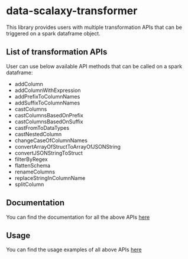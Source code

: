 # data-scalaxy-transformer

This library provides users with multiple transformation APIs that can be triggered on a spark dataframe object.

## List of transformation APIs

User can use below available API methods that can be called on a spark dataframe:

* addColumn
* addColumnWithExpression
* addPrefixToColumnNames
* addSuffixToColumnNames
* castColumns
* castColumnsBasedOnPrefix
* castColumnsBasedOnSuffix
* castFromToDataTypes
* castNestedColumn
* changeCaseOfColumnNames
* convertArrayOfStructToArrayOfJSONString
* convertJSONStringToStruct
* filterByRegex
* flattenSchema
* renameColumns
* replaceStringInColumnName
* splitColumn

## Documentation

You can find the documentation for all the above APIs
[here](src%2Fmain%2Fscala%2Fcom%2Fclairvoyant%2Fdata%2Fscalaxy%2Ftransformer%2FDataFrameTransformerImplicits.scala)

## Usage

You can find the usage examples of all above APIs
[here](src%2Ftest%2Fscala%2Fcom%2Fclairvoyant%2Fdata%2Fscalaxy%2Ftransformer%2FDataFrameTransformerImplicitsSpec.scala)